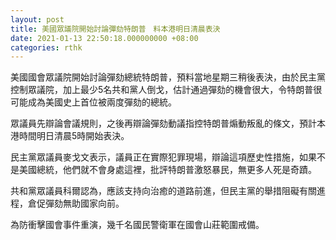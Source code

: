 ```yaml
---
layout: post
title: 美國眾議院開始討論彈劾特朗普　料本港明日清晨表決
date: 2021-01-13 22:50:18.000000000 +08:00
categories: rthk
---
```


美國國會眾議院開始討論彈劾總統特朗普，預料當地星期三稍後表決，由於民主黨控制眾議院，加上最少5名共和黨人倒戈，估計通過彈劾的機會很大，令特朗普很可能成為美國史上首位被兩度彈劾的總統。

眾議員先辯論會議規則，之後再辯論彈劾動議指控特朗普煽動叛亂的條文，預計本港時間明日清晨5時開始表決。

民主黨眾議員麥戈文表示，議員正在實際犯罪現場，辯論這項歷史性措施，如果不是美國總統，他們就不會身處這裡，批評特朗普激怒暴民，無更多人死是奇蹟。

共和黨眾議員科爾認為，應該支持向治癒的道路前進，但民主黨的舉措阻礙有關進程，倉促彈劾無助國家向前。

為防衝擊國會事件重演，幾千名國民警衛軍在國會山莊範圍戒備。
